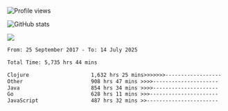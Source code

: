 ![Profile views](https://komarev.com/ghpvc/?username=liuchong)

![GitHub stats](https://github-readme-stats.vercel.app/api?username=liuchong&show_icons=true)

<img src="https://cr-skills-chart-widget.azurewebsites.net/api/api?username=liuchong&skills=Java,JavaScript,Python,Go,Rust,Zig&show-other-skills=true"/>

<!--START_SECTION:waka-->

```txt
From: 25 September 2017 - To: 14 July 2025

Total Time: 5,735 hrs 44 mins

Clojure                    1,632 hrs 25 mins>>>>>>>------------------   28.46 %
Other                      908 hrs 47 mins >>>>---------------------   15.84 %
Java                       854 hrs 34 mins >>>>---------------------   14.90 %
Go                         628 hrs 11 mins >>>----------------------   10.95 %
JavaScript                 487 hrs 32 mins >>-----------------------   08.50 %
```

<!--END_SECTION:waka-->
